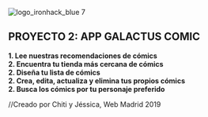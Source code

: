 
![logo_ironhack_blue 7](https://user-images.githubusercontent.com/23629340/40541063-a07a0a8a-601a-11e8-91b5-2f13e4e6b441.png)



## PROYECTO 2: APP GALACTUS COMIC

**1. Lee nuestras recomendaciones de cómics**\
**2. Encuentra tu tienda más cercana de cómics**\
**2. Diseña tu lista de cómics**\
**2. Crea, edita, actualiza y elimina tus propios cómics**\
**2. Busca los cómics por tu personaje preferido**


//Creado por Chiti y Jéssica, Web Madrid 2019